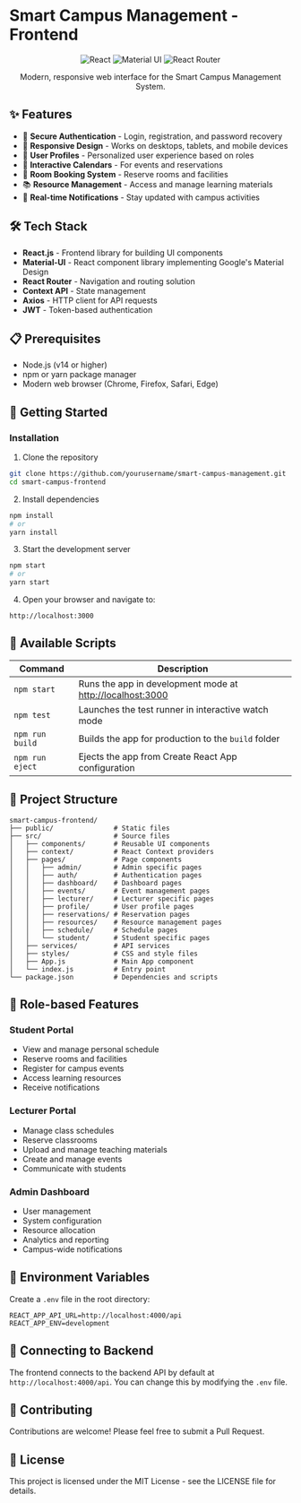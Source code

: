 # Smart Campus Management - Frontend

<div align="center">
  <img src="https://img.shields.io/badge/react-%2320232a.svg?style=for-the-badge&logo=react&logoColor=%2361DAFB" alt="React">
  <img src="https://img.shields.io/badge/material--ui-%230081CB.svg?style=for-the-badge&logo=material-ui&logoColor=white" alt="Material UI">
  <img src="https://img.shields.io/badge/router-%23CA4245.svg?style=for-the-badge&logo=react-router&logoColor=white" alt="React Router">
</div>

<p align="center">Modern, responsive web interface for the Smart Campus Management System.</p>

## ✨ Features

- 🔐 **Secure Authentication** - Login, registration, and password recovery
- 🎨 **Responsive Design** - Works on desktops, tablets, and mobile devices
- 👤 **User Profiles** - Personalized user experience based on roles
- 📅 **Interactive Calendars** - For events and reservations
- 🏢 **Room Booking System** - Reserve rooms and facilities
- 📚 **Resource Management** - Access and manage learning materials
- 📱 **Real-time Notifications** - Stay updated with campus activities

## 🛠️ Tech Stack

- **React.js** - Frontend library for building UI components
- **Material-UI** - React component library implementing Google's Material Design
- **React Router** - Navigation and routing solution
- **Context API** - State management
- **Axios** - HTTP client for API requests
- **JWT** - Token-based authentication

## 📋 Prerequisites

- Node.js (v14 or higher)
- npm or yarn package manager
- Modern web browser (Chrome, Firefox, Safari, Edge)

## 🚀 Getting Started

### Installation

1. Clone the repository
```bash
git clone https://github.com/yourusername/smart-campus-management.git
cd smart-campus-frontend
```

2. Install dependencies
```bash
npm install
# or
yarn install
```

3. Start the development server
```bash
npm start
# or
yarn start
```

4. Open your browser and navigate to:
```
http://localhost:3000
```

## 🔧 Available Scripts

| Command | Description |
|---------|-------------|
| `npm start` | Runs the app in development mode at [http://localhost:3000](http://localhost:3000) |
| `npm test` | Launches the test runner in interactive watch mode |
| `npm run build` | Builds the app for production to the `build` folder |
| `npm run eject` | Ejects the app from Create React App configuration |

## 📁 Project Structure

```
smart-campus-frontend/
├── public/               # Static files
├── src/                  # Source files
│   ├── components/       # Reusable UI components
│   ├── context/          # React Context providers
│   ├── pages/            # Page components
│   │   ├── admin/        # Admin specific pages
│   │   ├── auth/         # Authentication pages
│   │   ├── dashboard/    # Dashboard pages
│   │   ├── events/       # Event management pages
│   │   ├── lecturer/     # Lecturer specific pages
│   │   ├── profile/      # User profile pages
│   │   ├── reservations/ # Reservation pages
│   │   ├── resources/    # Resource management pages
│   │   ├── schedule/     # Schedule pages
│   │   └── student/      # Student specific pages
│   ├── services/         # API services
│   ├── styles/           # CSS and style files
│   ├── App.js            # Main App component
│   └── index.js          # Entry point
└── package.json          # Dependencies and scripts
```

## 🎯 Role-based Features

### Student Portal
- View and manage personal schedule
- Reserve rooms and facilities
- Register for campus events
- Access learning resources
- Receive notifications

### Lecturer Portal
- Manage class schedules
- Reserve classrooms
- Upload and manage teaching materials
- Create and manage events
- Communicate with students

### Admin Dashboard
- User management
- System configuration
- Resource allocation
- Analytics and reporting
- Campus-wide notifications

## 📝 Environment Variables

Create a `.env` file in the root directory:
```
REACT_APP_API_URL=http://localhost:4000/api
REACT_APP_ENV=development
```

## 🔗 Connecting to Backend

The frontend connects to the backend API by default at `http://localhost:4000/api`. You can change this by modifying the `.env` file.

## 🤝 Contributing

Contributions are welcome! Please feel free to submit a Pull Request.

## 📄 License

This project is licensed under the MIT License - see the LICENSE file for details.
